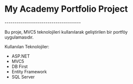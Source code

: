 <H1>My Academy Portfolio Project</H1>
---------------------------------------

Bu proje, MVC5 teknolojileri kullanılarak geliştirilen bir portföy uygulamasıdır.



Kullanılan Teknolojiler:
* ASP.NET
* MVC5
* DB First
* Entity Framework
* SQL Server
